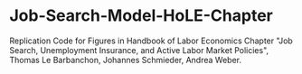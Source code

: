 # Job-Search-Model-HoLE-Chapter
Replication Code for Figures in Handbook of Labor Economics Chapter "Job Search, Unemployment Insurance, and Active Labor Market Policies", Thomas Le Barbanchon, Johannes Schmieder, Andrea Weber.
